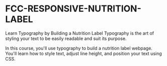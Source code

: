 # FCC-RESPONSIVE-NUTRITION-LABEL
 
Learn Typography by Building a Nutrition Label
Typography is the art of styling your text to be easily readable and suit its purpose.

In this course, you'll use typography to build a nutrition label webpage. You'll learn how to style text, adjust line height, and position your text using CSS.
